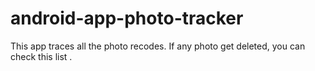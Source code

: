 # android-app-photo-tracker
This app traces all the photo recodes. If any photo get deleted, you can check this list .
